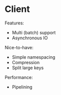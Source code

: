 # Client

Features:
* Multi (batch) support
* Asynchronous IO

Nice-to-have:
* Simple namespacing
* Compression
* Split large keys

Performance:
* Pipelining
